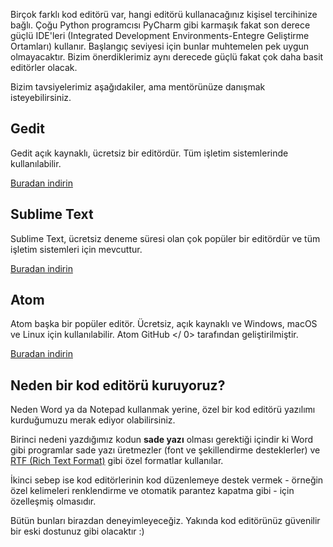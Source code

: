 Birçok farklı kod editörü var, hangi editörü kullanacağınız kişisel tercihinize bağlı. Çoğu Python programcısı PyCharm gibi karmaşık fakat son derece güçlü IDE'leri (Integrated Development Environments-Entegre Geliştirme Ortamları) kullanır. Başlangıç seviyesi için bunlar muhtemelen pek uygun olmayacaktır. Bizim önerdiklerimiz aynı derecede güçlü fakat çok daha basit editörler olacak.

Bizim tavsiyelerimiz aşağıdakiler, ama mentörünüze danışmak isteyebilirsiniz.

## Gedit

Gedit açık kaynaklı, ücretsiz bir editördür. Tüm işletim sistemlerinde kullanılabilir.

[Buradan indirin](https://wiki.gnome.org/Apps/Gedit#Download)

## Sublime Text

Sublime Text, ücretsiz deneme süresi olan çok popüler bir editördür ve tüm işletim sistemleri için mevcuttur.

[Buradan indirin](https://www.sublimetext.com/)

## Atom

Atom başka bir popüler editör. Ücretsiz, açık kaynaklı ve Windows, macOS ve Linux için kullanılabilir. Atom  GitHub </ 0> tarafından geliştirilmiştir.</p>

[Buradan indirin](https://atom.io/)

## Neden bir kod editörü kuruyoruz?

Neden Word ya da Notepad kullanmak yerine, özel bir kod editörü yazılımı kurduğumuzu merak ediyor olabilirsiniz.

Birinci nedeni yazdığımız kodun **sade yazı** olması gerektiği içindir ki Word gibi programlar sade yazı üretmezler (font ve şekillendirme desteklerler) ve [RTF (Rich Text Format)](https://en.wikipedia.org/wiki/Rich_Text_Format) gibi özel formatlar kullanılar.

İkinci sebep ise kod editörlerinin kod düzenlemeye destek vermek - örneğin özel kelimeleri renklendirme ve otomatik parantez kapatma gibi - için özelleşmiş olmasıdır.

Bütün bunları birazdan deneyimleyeceğiz. Yakında kod editörünüz güvenilir bir eski dostunuz gibi olacaktır :)
